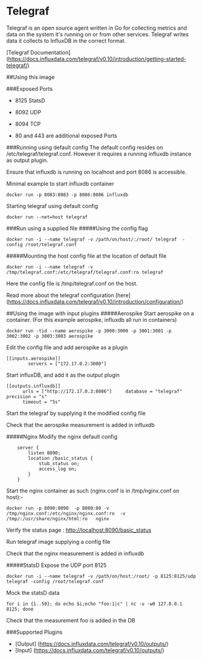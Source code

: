 # Telegraf

Telegraf is an open source agent written in Go for collecting metrics and data on the system it's running on or from other services. Telegraf writes data it collects to InfluxDB in the correct format.

[Telegraf Documentation] (https://docs.influxdata.com/telegraf/v0.10/introduction/getting-started-telegraf/)


##Using this image

###Exposed Ports

- 8125 StatsD
- 8092 UDP
- 8094 TCP

- 80 and 443 are additional exposed Ports

###Running using default config
The default config resides on /etc/telegraf/telegraf.conf. However it requires a running influxdb instance as output plugin.

Ensure that influxdb is running on localhost and port 8086 is accessible.

Minimal example to start influxdb container
```
docker run -p 8083:8083 -p 8086:8086 influxdb   
```
Starting telegraf using default config
```
docker run --net=host telegraf
```

###Run using a supplied file
#####Using the config flag
```
docker run -i --name telegraf -v /path/on/host/:/root/ telegraf  -config /root/telegraf.conf
```
#####Mounting the host config file at the location of default file
```
docker run -i --name telegraf -v /tmp/telegraf.conf:/etc/telegraf/telegraf.conf:ro telegraf
```
Here the config file is /tmp/telegraf.conf on the host.

Read more about the telegraf configuration [here] (https://docs.influxdata.com/telegraf/v0.10/introduction/configuration/)


##Using the image with input plugins
#####Aerospike
Start aerospike on a container. (For this example aerospike, influxdb all run in containers)
```
docker run -tid --name aerospike -p 3000:3000 -p 3001:3001 -p 3002:3002 -p 3003:3003 aerospike
```
Edit the config file and add aerospike as a plugin
```
[[inputs.aerospike]]
        servers = ["172.17.0.2:3000"] 
```
Start influxDB, and add it as the output plugin
```
[[outputs.influxdb]]
      urls = ["http://172.17.0.3:8086"]     database = "telegraf"       precision = "s"
      timeout = "5s"
```
Start the telegraf by supplying it the modified config file

Check that the aerospike measurement is added in influxdb


#####Nginx
Modify the nginx default config
```    
    server {
        listen 8090;
        location /basic_status {
            stub_status on;
            access_log on;
        }
    }
```
Start the nginx container as such (nginx.conf is in /tmp/nginx.conf on host):- 
```
docker run -p 8090:8090  -p 8080:80 -v /tmp/nginx.conf:/etc/nginx/nginx.conf:ro  -v /tmp/:/usr/share/nginx/html:ro   nginx
```
Verify the status page : [http://localhost:8090/basic_status](http://localhost:8090/basic_status)

Run telegraf image supplying a config file

Check that the nginx measurement is added in influxdb

#####StatsD
Expose the UDP port 8125
```
docker run -i --name telegraf -v /path/on/host:/root/ -p 8125:8125/udp telegraf -config /root/telegraf.conf
````
Mock the statsD data
```
for i in {1..50}; do echo $i;echo "foo:1|c" | nc -u -w0 127.0.0.1 8125; done
```

Check that the measurement foo is added in the DB


###Supported Plugins
 - [Output] (https://docs.influxdata.com/telegraf/v0.10/outputs/)
 - [Input] (https://docs.influxdata.com/telegraf/v0.10/outputs/)
